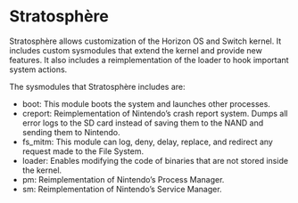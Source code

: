 # Stratosphère
Stratosphère allows customization of the Horizon OS and Switch kernel. It includes custom sysmodules that extend the kernel and provide new features. It also includes a reimplementation of the loader to hook important system actions.

The sysmodules that Stratosphère includes are:
+ boot: This module boots the system and launches other processes.
+ creport: Reimplementation of Nintendo’s crash report system. Dumps all error logs to the SD card instead of saving them to the NAND and sending them to Nintendo.
+ fs_mitm: This module can log, deny, delay, replace, and redirect any request made to the File System.
+ loader: Enables modifying the code of binaries that are not stored inside the kernel.
+ pm: Reimplementation of Nintendo’s Process Manager.
+ sm: Reimplementation of Nintendo’s Service Manager.
